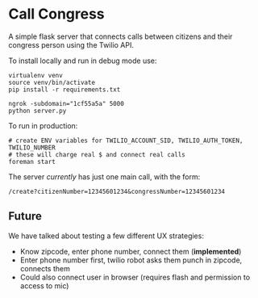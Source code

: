 Call Congress
==============

A simple flask server that connects calls between citizens and their congress person using the Twilio API.

To install locally and run in debug mode use:
    
    virtualenv venv
    source venv/bin/activate
    pip install -r requirements.txt
    
    ngrok -subdomain="1cf55a5a" 5000
    python server.py
  
To run in production:
  
    # create ENV variables for TWILIO_ACCOUNT_SID, TWILIO_AUTH_TOKEN, TWILIO_NUMBER
    # these will charge real $ and connect real calls
    foreman start


The server *currently* has just one main call, with the form:
  
    /create?citizenNumber=12345601234&congressNumber=12345601234
  

Future 
--------

We have talked about testing a few different UX strategies:

* Know zipcode, enter phone number, connect them (**implemented**)
* Enter phone number first, twilio robot asks them punch in zipcode, connects them
* Could also connect user in browser (requires flash and permission to access to mic)